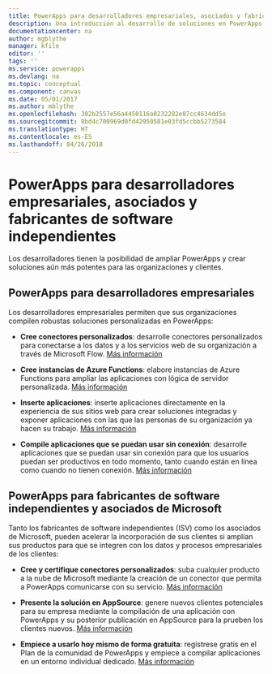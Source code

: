 ```yaml
---
title: PowerApps para desarrolladores empresariales, asociados y fabricantes de software independientes | Microsoft Docs
description: Una introducción al desarrollo de soluciones en PowerApps.
documentationcenter: na
author: mgblythe
manager: kfile
editor: ''
tags: ''
ms.service: powerapps
ms.devlang: na
ms.topic: conceptual
ms.component: canvas
ms.date: 05/01/2017
ms.author: mblythe
ms.openlocfilehash: 302b2557e56a4450116a0232282e87cc4634dd5e
ms.sourcegitcommit: 8bd4c700969d0fd42950581e03fd5ccbb5273584
ms.translationtype: HT
ms.contentlocale: es-ES
ms.lasthandoff: 04/26/2018
---
```

# <a name="powerapps-for-enterprise-developers-partners-and-isvs"></a>PowerApps para desarrolladores empresariales, asociados y fabricantes de software independientes

Los desarrolladores tienen la posibilidad de ampliar PowerApps y crear soluciones aún más potentes para las organizaciones y clientes.

## <a name="powerapps-for-enterprise-developers"></a>PowerApps para desarrolladores empresariales

Los desarrolladores empresariales permiten que sus organizaciones compilen robustas soluciones personalizadas en PowerApps:

- **Cree conectores personalizados**: desarrolle conectores personalizados para conectarse a los datos y a los servicios web de su organización a través de Microsoft Flow. [Más información](https://docs.microsoft.com/connectors/custom-connectors/)

- **Cree instancias de Azure Functions**: elabore instancias de Azure Functions para ampliar las aplicaciones con lógica de servidor personalizada. [Más información](https://docs.microsoft.com/azure/azure-functions/functions-powerapps-scenario)

- **Inserte aplicaciones**: inserte aplicaciones directamente en la experiencia de sus sitios web para crear soluciones integradas y exponer aplicaciones con las que las personas de su organización ya hacen su trabajo. [Más información](embed-apps-dev.md)

- **Compile aplicaciones que se puedan usar sin conexión**: desarrolle aplicaciones que se puedan usar sin conexión para que los usuarios puedan ser productivos en todo momento, tanto cuando están en línea como cuando no tienen conexión. [Más información](offline-apps.md)

## <a name="powerapps-for-isvs-and-microsoft-partners"></a>PowerApps para fabricantes de software independientes y asociados de Microsoft

Tanto los fabricantes de software independientes (ISV) como los asociados de Microsoft, pueden acelerar la incorporación de sus clientes si amplían sus productos para que se integren con los datos y procesos empresariales de los clientes:

- **Cree y certifique conectores personalizados**: suba cualquier producto a la nube de Microsoft mediante la creación de un conector que permita a PowerApps comunicarse con su servicio. [Más información](https://docs.microsoft.com/connectors/custom-connectors/submit-certification)

- **Presente la solución en AppSource**: genere nuevos clientes potenciales para su empresa mediante la compilación de una aplicación con PowerApps y su posterior publicación en AppSource para la prueben los clientes nuevos. [Más información](dev-appsource-test-drive.md)

- **Empiece a usarlo hoy mismo de forma gratuita**: regístrese gratis en el Plan de la comunidad de PowerApps y empiece a compilar aplicaciones en un entorno individual dedicado. [Más información](../dev-community-plan.md)